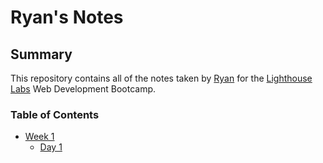 # Ryan's Notes

## Summary 

This repository contains all of the notes taken by [Ryan](https://github.com/plettboy) for the [Lighthouse Labs](https://www.lighthouselabs.ca/) Web Development Bootcamp.


### Table of Contents

* [Week 1](https://github.com/plettboy/lighthouse-web-notes/tree/main/week%201)
  * [Day 1](https://github.com/plettboy/lighthouse-web-notes/blob/main/week%201/day%201)
